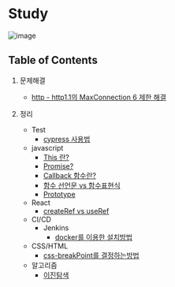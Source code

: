 # Study

![image](https://user-images.githubusercontent.com/43377349/220915515-5abc9718-a90e-4d67-a407-f10c79446809.png)

## Table of Contents

1. 문제해결

   - [http - http1.1의 MaxConnection 6 제한 해결](문제해결/http1.1의%20MaxConnection%206%20제한%20해결.md)

2. 정리
   - Test
     - [cypress 사용법](정리/test/cypress/E2E-Test-1.md)
   - javascript
     - [This 란?](정리/js/js-this란?.md)
     - [Promise?](정리/js/Promise.md)
     - [Callback 함수란?](정리/js/callback%20함수란?.md)
     - [함수 선언문 vs 함수표현식](정리/js/함수%20선언문%20vs%20함수표현식.md)
     - [Prototype](정리/js/Prototype.md)
   - React
     - [createRef vs useRef](정리/react/createRef%20vs%20useRef.md)
   - CI/CD
     - Jenkins
       - [docker를 이용한 설치방법](정리/CICD/jenkins-1.md)
   - CSS/HTML
     - [css-breakPoint를 결정하는방법](정리/html-css/css-breakPoint를%20결정하는방법.md)
   - 알고리즘
     - [이진탐색](정리/algorithm/이진탐색.md)
